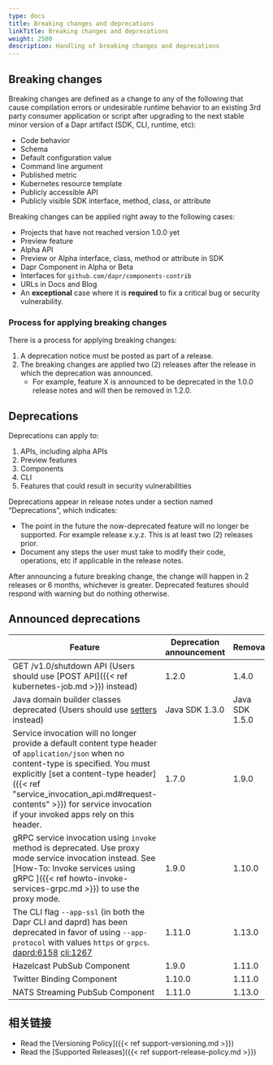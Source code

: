 ```yaml
---
type: docs
title: Breaking changes and deprecations
linkTitle: Breaking changes and deprecations
weight: 2500
description: Handling of breaking changes and deprecations
---
```


## Breaking changes

Breaking changes are defined as a change to any of the following that cause compilation errors or undesirable runtime behavior to an existing 3rd party consumer application or script after upgrading to the next stable minor version of a Dapr artifact (SDK, CLI, runtime, etc):

- Code behavior
- Schema
- Default configuration value
- Command line argument
- Published metric
- Kubernetes resource template
- Publicly accessible API
- Publicly visible SDK interface, method, class, or attribute

Breaking changes can be applied right away to the following cases:

- Projects that have not reached version 1.0.0 yet
- Preview feature
- Alpha API
- Preview or Alpha interface, class, method or attribute in SDK
- Dapr Component in Alpha or Beta
- Interfaces for `github.com/dapr/components-contrib`
- URLs in Docs and Blog
- An **exceptional** case where it is **required** to fix a critical bug or security vulnerability.

### Process for applying breaking changes

There is a process for applying breaking changes:

1. A deprecation notice must be posted as part of a release.
2. The breaking changes are applied two (2) releases after the release in which the deprecation was announced.
   - For example, feature X is announced to be deprecated in the 1.0.0 release notes and will then be removed in 1.2.0.

## Deprecations

Deprecations can apply to:

1. APIs, including alpha APIs
2. Preview features
3. Components
4. CLI
5. Features that could result in security vulnerabilities

Deprecations appear in release notes under a section named “Deprecations”, which indicates:

- The point in the future the now-deprecated feature will no longer be supported. For example release x.y.z.  This is at least two (2) releases prior.
- Document any steps the user must take to modify their code, operations, etc if applicable in the release notes.

After announcing a future breaking change, the change will happen in 2 releases or 6 months, whichever is greater. Deprecated features should respond with warning but do nothing otherwise.

## Announced deprecations

| Feature                                                                                                                                                                                                                                                                                                                                                                                                                      | Deprecation announcement | Removal        |
| ---------------------------------------------------------------------------------------------------------------------------------------------------------------------------------------------------------------------------------------------------------------------------------------------------------------------------------------------------------------------------------------------------------------------------- | ------------------------ | -------------- |
| GET /v1.0/shutdown API (Users should use [POST API]({{< ref kubernetes-job.md >}}) instead)                                                                                                                                                                                                                                        | 1.2.0                    | 1.4.0          |
| Java domain builder classes deprecated (Users should use [setters](https://github.com/dapr/java-sdk/issues/587) instead)                                                                                                                                                                                                                                                                                  | Java SDK 1.3.0           | Java SDK 1.5.0 |
| Service invocation will no longer provide a default content type header of `application/json` when no content-type is specified. You must explicitly [set a content-type header]({{< ref "service_invocation_api.md#request-contents" >}}) for service invocation if your invoked apps rely on this header. | 1.7.0                    | 1.9.0          |
| gRPC service invocation using `invoke` method is deprecated. Use proxy mode service invocation instead. See [How-To: Invoke services using gRPC ]({{< ref howto-invoke-services-grpc.md >}}) to use the proxy mode.                                                                                                                                   | 1.9.0                    | 1.10.0         |
| The CLI flag `--app-ssl` (in both the Dapr CLI and daprd) has been deprecated in favor of using `--app-protocol` with values `https` or `grpcs`. [daprd:6158](https://github.com/dapr/dapr/issues/6158) [cli:1267](https://github.com/dapr/cli/issues/1267)                                                                                                                                               | 1.11.0                   | 1.13.0         |
| Hazelcast PubSub Component                                                                                                                                                                                                                                                                                                                                                                                                   | 1.9.0                    | 1.11.0         |
| Twitter Binding Component                                                                                                                                                                                                                                                                                                                                                                                                    | 1.10.0                   | 1.11.0         |
| NATS Streaming PubSub Component                                                                                                                                                                                                                                                                                                                                                                                              | 1.11.0                   | 1.13.0         |

## 相关链接

- Read the [Versioning Policy]({{< ref support-versioning.md >}})
- Read the [Supported Releases]({{< ref support-release-policy.md >}})
